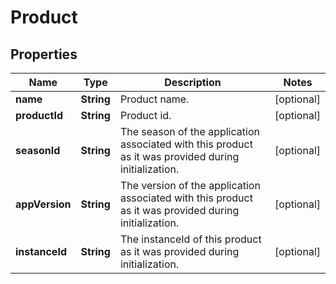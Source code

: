 
# Product

## Properties
Name | Type | Description | Notes
------------ | ------------- | ------------- | -------------
**name** | **String** | Product name. |  [optional]
**productId** | **String** | Product id. |  [optional]
**seasonId** | **String** | The season of the application associated with this product as it was provided during initialization. |  [optional]
**appVersion** | **String** | The version of the application associated with this product as it was provided during initialization. |  [optional]
**instanceId** | **String** | The instanceId of this product as it was provided during initialization. |  [optional]



